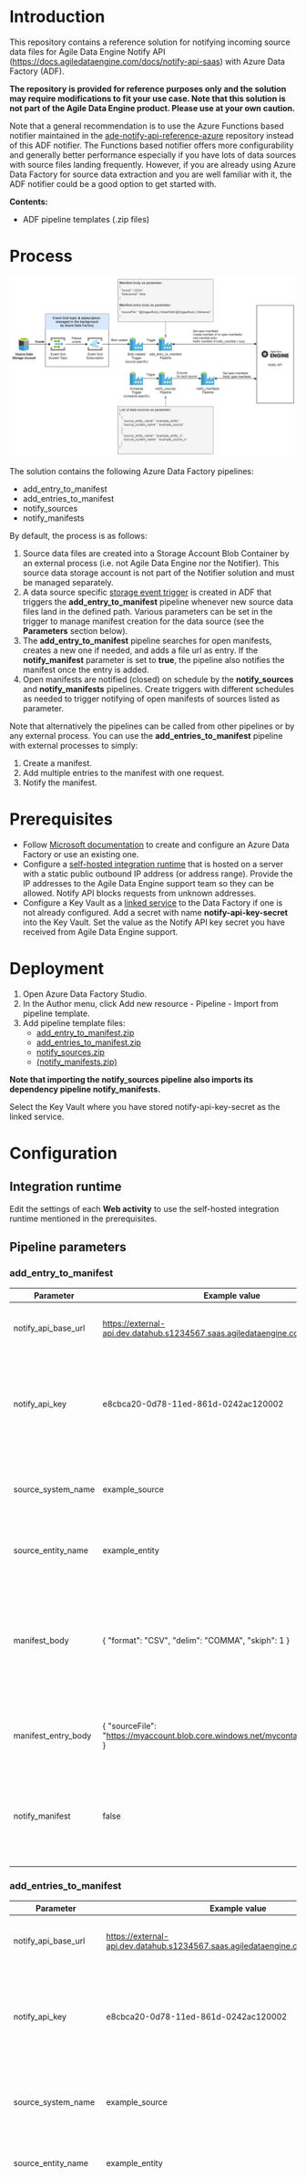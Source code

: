 # Introduction
This repository contains a reference solution for notifying incoming source data files for Agile Data Engine Notify API (https://docs.agiledataengine.com/docs/notify-api-saas) with Azure Data Factory (ADF).

**The repository is provided for reference purposes only and the solution may require modifications to fit your use case. Note that this solution is not part of the Agile Data Engine product. Please use at your own caution.**

Note that a general recommendation is to use the Azure Functions based notifier maintained in the [ade-notify-api-reference-azure](https://github.com/solita/ade-notify-api-reference-azure) repository instead of this ADF notifier. The Functions based notifier offers more configurability and generally better performance especially if you have lots of data sources with source files landing frequently. However, if you are already using Azure Data Factory for source data extraction and you are well familiar with it, the ADF notifier could be a good option to get started with.

**Contents:**
- ADF pipeline templates (.zip files)

# Process
![ADF Notifier process](docs/process.png)

The solution contains the following Azure Data Factory pipelines:
- add_entry_to_manifest
- add_entries_to_manifest
- notify_sources
- notify_manifests

By default, the process is as follows:

1. Source data files are created into a Storage Account Blob Container by an external process (i.e. not Agile Data Engine nor the Notifier). This source data storage account is not part of the Notifier solution and must be managed separately.
2. A data source specific [storage event trigger](https://docs.microsoft.com/en-us/azure/data-factory/how-to-create-event-trigger?tabs=data-factory) is created in ADF that triggers the **add_entry_to_manifest** pipeline whenever new source data files land in the defined path. Various parameters can be set in the trigger to manage manifest creation for the data source (see the **Parameters** section below).
3. The **add_entry_to_manifest** pipeline searches for open manifests, creates a new one if needed, and adds a file url as entry. If the **notify_manifest** parameter is set to **true**, the pipeline also notifies the manifest once the entry is added.
4. Open manifests are notified (closed) on schedule by the **notify_sources** and **notify_manifests** pipelines. Create triggers with different schedules as needed to trigger notifying of open manifests of sources listed as parameter.

Note that alternatively the pipelines can be called from other pipelines or by any external process. You can use the **add_entries_to_manifest** pipeline with external processes to simply:

1. Create a manifest.
2. Add multiple entries to the manifest with one request.
3. Notify the manifest.

# Prerequisites
- Follow [Microsoft documentation](https://docs.microsoft.com/en-us/azure/data-factory/) to create and configure an Azure Data Factory or use an existing one.
- Configure a [self-hosted integration runtime](https://docs.microsoft.com/en-us/azure/data-factory/create-self-hosted-integration-runtime?tabs=data-factory) that is hosted on a server with a static public outbound IP address (or address range). Provide the IP addresses to the Agile Data Engine support team so they can be allowed. Notify API blocks requests from unknown addresses.
- Configure a Key Vault as a [linked service](https://docs.microsoft.com/en-us/azure/data-factory/store-credentials-in-key-vault) to the Data Factory if one is not already configured. Add a secret with name **notify-api-key-secret** into the Key Vault. Set the value as the Notify API key secret you have received from Agile Data Engine support.

# Deployment
1. Open Azure Data Factory Studio.
2. In the Author menu, click Add new resource - Pipeline - Import from pipeline template.
3. Add pipeline template files:
    - [add_entry_to_manifest.zip](./add_entry_to_manifest.zip)
    - [add_entries_to_manifest.zip](./add_entries_to_manifest.zip)
    - [notify_sources.zip](./notify_sources.zip)
    - [(notify_manifests.zip)](./notify_manifests.zip)

**Note that importing the notify_sources pipeline also imports its dependency pipeline notify_manifests.**

Select the Key Vault where you have stored notify-api-key-secret as the linked service.

# Configuration
## Integration runtime
Edit the settings of each **Web activity** to use the self-hosted integration runtime mentioned in the prerequisites. 

## Pipeline parameters
### add_entry_to_manifest
| Parameter  | Example value | Description |
| --- | --- | --- |
| notify_api_base_url | https://external-api.dev.datahub.s1234567.saas.agiledataengine.com/notify-api | Agile Data Engine tenant & environment specific Notify API base url. |
| notify_api_key | e8cbca20-0d78-11ed-861d-0242ac120002 | Environment specific Notify API key. Note that the pipelines fetch the Notify API key secret (notify-api-key-secret) from Key Vault. |
| source_system_name | example_source | Source system name defined in the source entity, see [Agile Data Engine documentation](https://docs.agiledataengine.com/docs/notify-api-saas). |
| source_entity_name | example_entity | Source entity name, see [Agile Data Engine documentation](https://docs.agiledataengine.com/docs/notify-api-saas). |
| manifest_body | { "format": "CSV", "delim": "COMMA", "skiph": 1 } | Request body in the [create manifest](https://docs.agiledataengine.com/docs/create-manifest-post) API call. Default value is *{}*, i.e. optionally you can leave this unset and configure [file format options](https://docs.agiledataengine.com/docs/opt_file_format_options) in the file load in Agile Data Engine. |
| manifest_entry_body | { "sourceFile": "https://myaccount.blob.core.windows.net/mycontainer/myblob.csv" } | Request body in the [create entry](https://docs.agiledataengine.com/docs/create-entry-post) API call. Allows adding an entry to a manifest. |
| notify_manifest | false | Boolean (true/false), default value is false. If set to true, the manifest is notified (closed) after the entry has been added. |

### add_entries_to_manifest
| Parameter  | Example value | Description |
| --- | --- | --- |
| notify_api_base_url | https://external-api.dev.datahub.s1234567.saas.agiledataengine.com/notify-api | Agile Data Engine tenant & environment specific Notify API base url. |
| notify_api_key | e8cbca20-0d78-11ed-861d-0242ac120002 | Environment specific Notify API key. Note that the pipelines fetch the Notify API key secret (notify-api-key-secret) from Key Vault. |
| source_system_name | example_source | Source system name defined in the source entity, see [Agile Data Engine documentation](https://docs.agiledataengine.com/docs/notify-api-saas). |
| source_entity_name | example_entity | Source entity name, see [Agile Data Engine documentation](https://docs.agiledataengine.com/docs/notify-api-saas). |
| manifest_body | { "format": "CSV", "delim": "COMMA", "skiph": 1 } | Request body in the [create manifest](https://docs.agiledataengine.com/docs/create-manifest-post) API call. Default value is *{}*, i.e. optionally you can leave this unset and configure [file format options](https://docs.agiledataengine.com/docs/opt_file_format_options) in the file load in Agile Data Engine. |
| manifest_entries_body | [ { "sourceFile": "https://myaccount.blob.core.windows.net/mycontainer/myblob1.csv" }, { "sourceFile": "https://myaccount.blob.core.windows.net/mycontainer/myblob2.csv" } ] | Request body in the [create multiple entries](https://docs.agiledataengine.com/docs/create-multiple-entries-put) API call. Allows adding one or multiple entries to a manifest. |

### notify_manifests
| Parameter  | Example value | Description |
| --- | --- | --- |
| notify_api_base_url | https://external-api.dev.datahub.s1234567.saas.agiledataengine.com/notify-api | Agile Data Engine tenant & environment specific Notify API base url. |
| source_system_name | example_source | Source system name defined in the source entity, see [Agile Data Engine documentation](https://docs.agiledataengine.com/docs/notify-api-saas). |
| source_entity_name | example_entity | Source entity name, see [Agile Data Engine documentation](https://docs.agiledataengine.com/docs/notify-api-saas). |
| notify_api_key | e8cbca20-0d78-11ed-861d-0242ac120002 | Environment specific Notify API key. Note that the pipelines fetch Notify API key secret (notify-api-key-secret) from Key Vault. |

### notify_sources
| Parameter  | Example value | Description |
| --- | --- | --- |
| notify_api_base_url | https://external-api.dev.datahub.s1234567.saas.agiledataengine.com/notify-api | Agile Data Engine tenant & environment specific Notify API base url. |
| notify_api_key | e8cbca20-0d78-11ed-861d-0242ac120002 | Environment specific Notify API key. Note that the pipelines fetch Notify API key secret (notify-api-key-secret) from Key Vault. |
| sources | [ {"source_system_name": "example_source", "source_entity_name": "example_entity"},</br>{"source_system_name": "example_source_n", "source_entity_name": "example_entity_n"} ] | Array of source objects containing values for attributes source_system_name and source_entity_name. Defines which sources will be notified by notify_manifests. |

## Triggers
Configure the following triggers as needed in your use case:
- Blob created triggers for each data source to add files to manifests.
- Schedule triggers to notify open manifests of given data sources.

See examples below.

Alternatively you can also trigger the pipelines from other ADF pipelines or outside processes that are e.g. extracting source data from source systems.

### Example: Blob created trigger for add_entry_to_manifest
This is an example of a data source specific trigger for the add_entry_to_manifest pipeline. The objective is to trigger the pipeline whenever a new source file is created into a source data container and pass on the required parameters for the pipeline to add that file to a manifest. See also related [ADF documentation](https://docs.microsoft.com/en-us/azure/data-factory/how-to-create-event-trigger?tabs=data-factory).

Steps:
1. Open the add_entry_to_manifest pipeline, select Add trigger - New/Edit - New.
2. Set the following settings:

| Setting | Value |
| --- | --- |
| Name | example_source-example_entity |
| Type | Storage events |
| Account selection method | From Azure subscription |
| Azure subscription | your-subscription |
| Storage account name | yourstorageaccountname |
| Container name | /yourcontainername/ |
| Blob path begins with | example_source/example_entity/ |
| Blob path ends with (optional) | .json |
| Event | Blob created |
| Ignore empty blobs | Yes |

3. Set parameter values:

| Parameter | Value |
| --- | --- |
| notify_api_base_url | https://external-api.{ENV}.datahub.{YOURTENANT}.saas.agiledataengine.com/notify-api |
| notify_api_key | your-api-key-here (Note that notify-api-key-secret is fetched from Key Vault.) |
| source_system_name | example_source |
| source_entity_name | example_entity |
| manifest_body | {"format": "JSON", "fullscanned": false} |
| manifest_entry_body | {"sourceFile": "@{triggerBody().folderPath}/@{triggerBody().fileName}"} |
| notify_manifest | false |

4. Publish the changes.
5. Test the trigger by adding a file to path *yourstorageaccountname/yourcontainername/example_source/example_entity/*.

### Example: Schedule trigger for notify_sources
In this example we will create a schedule trigger to notify (close) open manifests for given data sources on a schedule. Note that this is required when the *notify_manifest* parameter is set to false in the *add_entry_to_manifest* pipeline. Otherwise manifests for the data source will remain open and will not be queued to be loaded by Agile Data Engine.

Steps:
1. Open the notify_sources pipeline, select Add trigger - New/Edit - New.
2. Set the following settings:

| Setting | Value |
| --- | --- |
| Name | daily_0200 |
| Type | Schedule |
| Start date | 1/1/22 00:00:00 |
| Time zone | UTC |
| Recurrence | Every 1 Day(s)</br>Hours: 2</br>Minutes: 0 |

3. Set parameter values:

| Parameter | Value |
| --- | --- |
| notify_api_base_url | https://external-api.{ENV}.datahub.{YOURTENANT}.saas.agiledataengine.com/notify-api |
| notify_api_key | your-api-key-here (Note that notify-api-key-secret is fetched from Key Vault.) |
| sources | [ {"source_system_name": "example_source", "source_entity_name": "example_entity"},</br>{"source_system_name": "example_source_n", "source_entity_name": "example_entity_n"} ] |

4. Publish the changes and wait for the pipeline to trigger on schedule.
